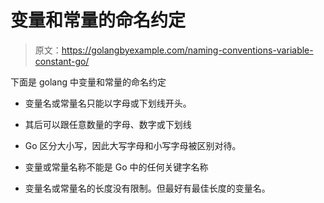 # 变量和常量的命名约定

> 原文：<https://golangbyexample.com/naming-conventions-variable-constant-go/>

下面是 golang 中变量和常量的命名约定

*   变量名或常量名只能以字母或下划线开头。

*   其后可以跟任意数量的字母、数字或下划线

*   Go 区分大小写，因此大写字母和小写字母被区别对待。

*   变量或常量名称不能是 Go 中的任何关键字名称

*   变量名或常量名的长度没有限制。但最好有最佳长度的变量名。
